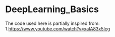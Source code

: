 # DeepLearning_Basics






The code used here is partially inspired from:
1.https://www.youtube.com/watch?v=xaIA83x5Icg

